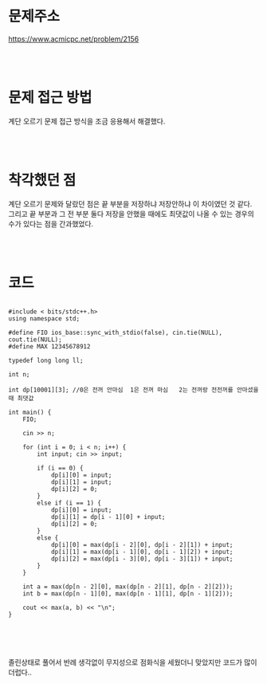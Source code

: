 # 문제주소
https://www.acmicpc.net/problem/2156


<br><br>
# 문제 접근 방법
계단 오르기 문제 접근 방식을 조금 응용해서 해결했다. 


<br><br>
# 착각했던 점
<p>
계단 오르기 문제와 달랐던 점은 끝 부분을 저장하냐 저장안하냐 이 차이였던 것 같다. 그리고 끝 부분과 그 전 부분 둘다 저장을 안했을 때에도 최댓값이 나올 수 있는 경우의 수가 있다는 점을 간과했었다.
</p>
<br><br>


# 코드
<pre>
<code>
#include < bits/stdc++.h>
using namespace std;

#define FIO ios_base::sync_with_stdio(false), cin.tie(NULL), cout.tie(NULL);
#define MAX 12345678912

typedef long long ll;

int n;

int dp[10001][3]; //0은 전꺼 안마심  1은 전꺼 마심   2는 전꺼랑 전전꺼를 안마셨을 때 최댓값

int main() {
	FIO;

	cin >> n;

	for (int i = 0; i < n; i++) {
		int input; cin >> input;

		if (i == 0) {
			dp[i][0] = input;
			dp[i][1] = input;
			dp[i][2] = 0;
		}
		else if (i == 1) {
			dp[i][0] = input;
			dp[i][1] = dp[i - 1][0] + input;
			dp[i][2] = 0;
		}
		else {
			dp[i][0] = max(dp[i - 2][0], dp[i - 2][1]) + input;
			dp[i][1] = max(dp[i - 1][0], dp[i - 1][2]) + input;
			dp[i][2] = max(dp[i - 3][0], dp[i - 3][1]) + input;
		}
	}

	int a = max(dp[n - 2][0], max(dp[n - 2][1], dp[n - 2][2]));
	int b = max(dp[n - 1][0], max(dp[n - 1][1], dp[n - 1][2]));

	cout << max(a, b) << "\n";
}
</code>
</pre>

<br><br>
<p>
졸린상태로 풀어서 반례 생각없이 무지성으로 점화식을 세웠더니 맞았지만 코드가 많이 더럽다..
</p>